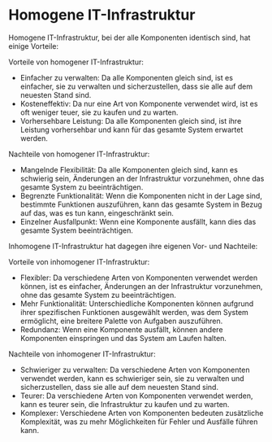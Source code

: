 # Homogene IT-Infrastruktur

Homogene IT-Infrastruktur, bei der alle Komponenten identisch sind, hat einige Vorteile:

Vorteile von homogener IT-Infrastruktur:

- Einfacher zu verwalten: Da alle Komponenten gleich sind, ist es einfacher, sie zu verwalten und sicherzustellen, dass sie alle auf dem neuesten Stand sind.
- Kosteneffektiv: Da nur eine Art von Komponente verwendet wird, ist es oft weniger teuer, sie zu kaufen und zu warten.
- Vorhersehbare Leistung: Da alle Komponenten gleich sind, ist ihre Leistung vorhersehbar und kann für das gesamte System erwartet werden.

Nachteile von homogener IT-Infrastruktur:

- Mangelnde Flexibilität: Da alle Komponenten gleich sind, kann es schwierig sein, Änderungen an der Infrastruktur vorzunehmen, ohne das gesamte System zu beeinträchtigen.
- Begrenzte Funktionalität: Wenn die Komponenten nicht in der Lage sind, bestimmte Funktionen auszuführen, kann das gesamte System in Bezug auf das, was es tun kann, eingeschränkt sein.
- Einzelner Ausfallpunkt: Wenn eine Komponente ausfällt, kann dies das gesamte System beeinträchtigen.

Inhomogene IT-Infrastruktur hat dagegen ihre eigenen Vor- und Nachteile:

Vorteile von inhomogener IT-Infrastruktur:

- Flexibler: Da verschiedene Arten von Komponenten verwendet werden können, ist es einfacher, Änderungen an der Infrastruktur vorzunehmen, ohne das gesamte System zu beeinträchtigen.
- Mehr Funktionalität: Unterschiedliche Komponenten können aufgrund ihrer spezifischen Funktionen ausgewählt werden, was dem System ermöglicht, eine breitere Palette von Aufgaben auszuführen.
- Redundanz: Wenn eine Komponente ausfällt, können andere Komponenten einspringen und das System am Laufen halten.

Nachteile von inhomogener IT-Infrastruktur:

- Schwieriger zu verwalten: Da verschiedene Arten von Komponenten verwendet werden, kann es schwieriger sein, sie zu verwalten und sicherzustellen, dass sie alle auf dem neuesten Stand sind.
- Teurer: Da verschiedene Arten von Komponenten verwendet werden, kann es teurer sein, die Infrastruktur zu kaufen und zu warten.
- Komplexer: Verschiedene Arten von Komponenten bedeuten zusätzliche Komplexität, was zu mehr Möglichkeiten für Fehler und Ausfälle führen kann.
